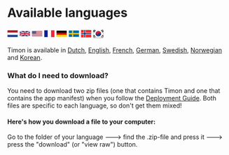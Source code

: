 # Available languages

[![Dutch](/media/flags/24x24/NL-Netherlands-Flag-icon.png)](/languages/dutch)
[![English](/media/flags/24x24/GB-United-Kingdom-Flag-icon.png)](/languages/english)
[![English](/media/flags/24x24/US-United-States-Flag-icon.png)](/languages/english)
[![French](/media/flags/24x24/FR-France-Flag-icon.png)](/languages/french)
[![German](/media/flags/24x24/DE-Germany-Flag-icon.png)](/languages/german)
[![Swedish](/media/flags/24x24/SE-Sweden-Flag-icon.png)](/languages/swedish)
[![Norwegian](/media/flags/24x24/NO-Norway-Flag-icon.png)](/languages/norwegian)
[![Korean](/media/flags/24x24/KR-South-Korea-Flag-icon.png)](/languages/korean)

Timon is available in [Dutch](https://github.com/Erithano/Timon-Your-FAQ-bot-for-Microsoft-Teams/tree/main/languages/dutch), [English](https://github.com/Erithano/Timon-Your-FAQ-bot-for-Microsoft-Teams/tree/main/languages/english), [French](https://github.com/Erithano/Timon-Your-FAQ-bot-for-Microsoft-Teams/tree/main/languages/french), [German](https://github.com/Erithano/Timon-Your-FAQ-bot-for-Microsoft-Teams/tree/main/languages/german), [Swedish](https://github.com/Erithano/Timon-Your-FAQ-bot-for-Microsoft-Teams/tree/main/languages/swedish), [Norwegian](https://github.com/Erithano/Timon-Your-FAQ-bot-for-Microsoft-Teams/tree/main/languages/norwegian) and [Korean](https://github.com/Erithano/Timon-Your-FAQ-bot-for-Microsoft-Teams/tree/main/languages/korean).



### What do I need to download?
You need to download two zip files (one that contains Timon and one that contains the app manifest) when you follow the [Deployment Guide](https://github.com/Erithano/Timon-Your-FAQ-bot-for-Microsoft-Teams/wiki/Deployment-Guide). Both files are specific to each language, so don't get them mixed! 

#### Here's how you download a file to your computer:
Go to the folder of your language 🡒 find the .zip-file and press it 🡒 press the "download" (or "view raw") button.
